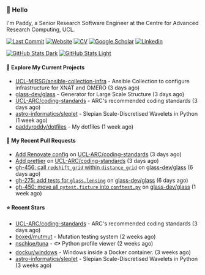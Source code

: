 ### 👋 Hello

I'm Paddy, a Senior Research Software Engineer at the Centre for Advanced
Research Computing, UCL.

[![Last Commit](https://img.shields.io/github/last-commit/paddyroddy/paddyroddy/main?label=updated)](https://github.com/paddyroddy)
[![Website](https://img.shields.io/badge/GitHub%20Pages-222?logo=githubpages&logoColor=fff&style=for-the-badge&style=flat)](https://paddyroddy.github.io)
[![CV](https://img.shields.io/badge/CV-PDF-pink.svg)](https://paddyroddy.github.io/cv)
[![Google Scholar](https://img.shields.io/badge/Google%20Scholar-4285F4?logo=googlescholar&logoColor=fff&style=for-the-badge&style=flat)](https://scholar.google.com/citations?user=OFigHUwAAAAJ)
[![Linkedin](https://img.shields.io/badge/LinkedIn-0A66C2?logo=linkedin&logoColor=fff&style=for-the-badge&style=flat)](https://www.linkedin.com/in/patrickjamesroddy)

[![GitHub Stats Dark](https://github-readme-stats-paddyroddy.vercel.app/api?username=paddyroddy&disable_animations=true&hide_border=true&hide_title=true&include_all_commits=true&rank_icon=github&show=prs_merged,reviews&show_icons=true&theme=tokyonight)](https://github.com/paddyroddy/paddyroddy#gh-dark-mode-only)
[![GitHub Stats Light](https://github-readme-stats-paddyroddy.vercel.app/api?username=paddyroddy&disable_animations=true&hide_border=true&hide_title=true&include_all_commits=true&rank_icon=github&show=prs_merged,reviews&show_icons=true&theme=default)](https://github.com/paddyroddy/paddyroddy#gh-light-mode-only)

#### 👷 Explore My Current Projects

- [UCL-MIRSG/ansible-collection-infra](https://github.com/UCL-MIRSG/ansible-collection-infra) - Ansible Collection to configure infrastructure for XNAT and OMERO
  (3 days ago)
- [glass-dev/glass](https://github.com/glass-dev/glass) - Generator for Large Scale Structure
  (3 days ago)
- [UCL-ARC/coding-standards](https://github.com/UCL-ARC/coding-standards) - ARC&#39;s recommended coding standards
  (3 days ago)
- [astro-informatics/sleplet](https://github.com/astro-informatics/sleplet) - Slepian Scale-Discretised Wavelets in Python
  (1 week ago)
- [paddyroddy/dotfiles](https://github.com/paddyroddy/dotfiles) - My dotfiles
  (1 week ago)

#### 🔨 My Recent Pull Requests

- [Add Renovate config](https://github.com/UCL-ARC/coding-standards/pull/29) on [UCL-ARC/coding-standards](https://github.com/UCL-ARC/coding-standards)
  (3 days ago)
- [Add prettier](https://github.com/UCL-ARC/coding-standards/pull/26) on [UCL-ARC/coding-standards](https://github.com/UCL-ARC/coding-standards)
  (3 days ago)
- [gh-456: call `redshift_grid` within `distance_grid`](https://github.com/glass-dev/glass/pull/457) on [glass-dev/glass](https://github.com/glass-dev/glass)
  (6 days ago)
- [gh-275: add tests for `glass.lensing`](https://github.com/glass-dev/glass/pull/454) on [glass-dev/glass](https://github.com/glass-dev/glass)
  (6 days ago)
- [gh-450: move all `pytest.fixture` into `conftest.py`](https://github.com/glass-dev/glass/pull/451) on [glass-dev/glass](https://github.com/glass-dev/glass)
  (1 week ago)

#### ⭐ Recent Stars

- [UCL-ARC/coding-standards](https://github.com/UCL-ARC/coding-standards) - ARC&#39;s recommended coding standards
  (3 days ago)
- [boxed/mutmut](https://github.com/boxed/mutmut) - Mutation testing system
  (2 weeks ago)
- [nschloe/tuna](https://github.com/nschloe/tuna) - :fish: Python profile viewer
  (2 weeks ago)
- [dockur/windows](https://github.com/dockur/windows) - Windows inside a Docker container.
  (3 weeks ago)
- [astro-informatics/sleplet](https://github.com/astro-informatics/sleplet) - Slepian Scale-Discretised Wavelets in Python
  (3 weeks ago)
